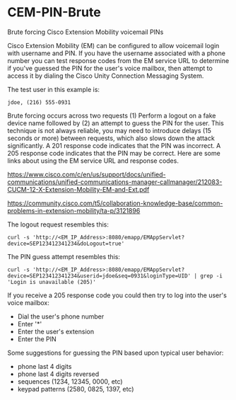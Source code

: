 # CEM-PIN-Brute
Brute forcing Cisco Extension Mobility voicemail PINs

Cisco Extension Mobility (EM) can be configured to allow voicemail login with username and PIN.  If you have the username associated with a phone number you can test response codes from the EM service URL to determine if you've guessed the PIN for the user's voice mailbox, then attempt to access it by dialing the Cisco Unity Connection Messaging System.

The test user in this example is:

`jdoe, (216) 555-0931`

Brute forcing occurs across two requests (1) Perform a logout on a fake device name followed by (2) an attempt to guess the PIN for the user.  This technique is not always reliable, you may need to introduce delays (15 seconds or more) between requests, which also slows down the attack significantly.  A 201 response code indicates that the PIN was incorrect.  A 205 response code indicates that the PIN may be correct.  Here are some links about using the EM service URL and response codes.

https://www.cisco.com/c/en/us/support/docs/unified-communications/unified-communications-manager-callmanager/212083-CUCM-12-X-Extension-Mobility-EM-and-Ext.pdf

https://community.cisco.com/t5/collaboration-knowledge-base/common-problems-in-extension-mobility/ta-p/3121896

The logout request resembles this:

`curl -s 'http://<EM_IP_Address>:8080/emapp/EMAppServlet?device=SEP123412341234&doLogout=true'`

The PIN guess attempt resembles this:

`curl -s 'http://<EM_IP_Address>:8080/emapp/EMAppServlet?device=SEP123412341234&userid=jdoe&seq=0931&loginType=UID' | grep -i 'Login is unavailable (205)'`

If you receive a 205 response code you could then try to log into the user's voice mailbox:<br />
* Dial the user's phone number
* Enter '*'
* Enter the user's extension
* Enter the PIN

Some suggestions for guessing the PIN based upon typical user behavior:<br />
* phone last 4 digits
* phone last 4 digits reversed
* sequences (1234, 12345, 0000, etc)
* keypad patterns (2580, 0825, 1397, etc)
